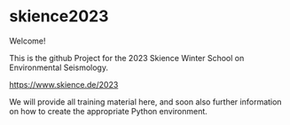 # skience2023

Welcome!

This is the github Project for the 2023 Skience Winter School on Environmental Seismology. 

https://www.skience.de/2023

We will provide all training material here, and soon also further information on how to create the appropriate Python environment. 
